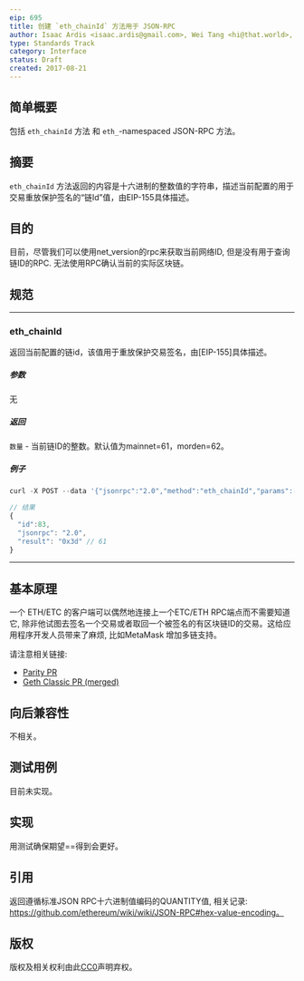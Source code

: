 ```yaml
---
eip: 695
title: 创建 `eth_chainId` 方法用于 JSON-RPC 
author: Isaac Ardis <isaac.ardis@gmail.com>, Wei Tang <hi@that.world>, Fan Torchz (@tcz001)
type: Standards Track
category: Interface
status: Draft
created: 2017-08-21
---
```


## 简单概要
包括 `eth_chainId` 方法 和 `eth_`-namespaced JSON-RPC 方法。

## 摘要
 `eth_chainId` 方法返回的内容是十六进制的整数值的字符串，描述当前配置的用于交易重放保护签名的“链Id”值，由EIP-155具体描述。

## 目的
目前，尽管我们可以使用net_version的rpc来获取当前网络ID, 但是没有用于查询链ID的RPC. 无法使用RPC确认当前的实际区块链。

## 规范

----

### eth_chainId

返回当前配置的链id，该值用于重放保护交易签名，由[EIP-155]具体描述。

##### 参数
无

##### 返回

`数量` - 当前链ID的整数。默认值为mainnet=61，morden=62。

##### 例子
```js
curl -X POST --data '{"jsonrpc":"2.0","method":"eth_chainId","params":[],"id":1}'

// 结果
{
  "id":83,
  "jsonrpc": "2.0",
  "result": "0x3d" // 61
}
```

----

## 基本原理
一个 ETH/ETC 的客户端可以偶然地连接上一个ETC/ETH RPC端点而不需要知道它, 除非他试图去签名一个交易或者取回一个被签名的有区块链ID的交易。这给应用程序开发人员带来了麻烦, 比如MetaMask 增加多链支持。

请注意相关链接:

- [Parity PR](https://github.com/paritytech/parity/pull/6329)
- [Geth Classic PR (merged)](https://github.com/ethereumproject/go-ethereum/pull/336)


## 向后兼容性
不相关。

## 测试用例
目前未实现。

## 实现
用测试确保期望==得到会更好。

## 引用

返回遵循标准JSON RPC十六进制值编码的QUANTITY值, 相关记录: https://github.com/ethereum/wiki/wiki/JSON-RPC#hex-value-encoding。

## 版权
版权及相关权利由此[CC0](https://creativecommons.org/publicdomain/zero/1.0/)声明弃权。	
